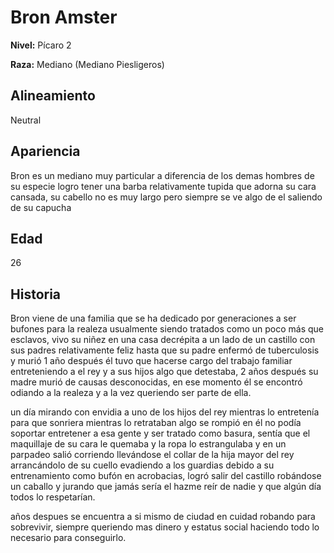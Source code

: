 # Bron Amster

**Nivel:** Pícaro 2

**Raza:** Mediano (Mediano Piesligeros)

## Alineamiento
Neutral

## Apariencia
Bron es un mediano muy particular a diferencia de los demas hombres de su especie logro tener una  barba relativamente tupida que adorna su cara cansada, su cabello no es muy largo pero siempre se ve algo de el saliendo de su capucha

## Edad
26

## Historia
Bron viene de una familia que se ha dedicado por generaciones a ser bufones para la realeza usualmente siendo tratados como un poco más que esclavos, vivo su niñez en una casa decrépita a un lado de un castillo con sus padres relativamente feliz hasta que su padre enfermó de tuberculosis y murió 1 año después él tuvo que hacerse cargo del trabajo familiar entreteniendo a el rey y a sus hijos algo que detestaba, 2 años después su madre murió de causas desconocidas, en ese momento él se encontró odiando a la realeza y a la vez queriendo ser parte de ella.

un día mirando con envidia a uno de los hijos del rey mientras lo entretenía para que sonriera mientras lo retrataban algo se rompió en él no podía soportar entretener a esa gente y ser tratado como basura, sentía que el maquillaje de su cara le quemaba y la ropa lo estrangulaba y en un parpadeo salió corriendo llevándose el collar de la hija mayor del rey arrancándolo de su cuello evadiendo a los guardias debido a su entrenamiento como bufón en acrobacias, logró salir del castillo robándose un caballo y jurando que jamás sería el hazme reír de nadie y que algún día todos lo respetarían.

años despues se encuentra a si mismo de ciudad en cuidad robando para sobrevivir, siempre queriendo mas dinero y estatus social haciendo todo lo necesario para conseguirlo.

